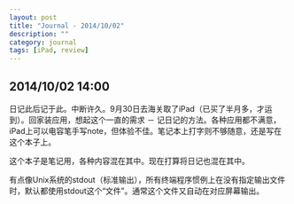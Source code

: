 ```yaml
---
layout: post
title: "Journal - 2014/10/02"
description: ""
category: journal
tags: [iPad, review]
---
```


## 2014/10/02 14:00 ##

日记此后记于此。中断许久。9月30日去海关取了iPad（已买了半月多，才运到）。回家装应用，想起这个一直的需求 － 记日记的方法。各种应用都不满意，iPad上可以电容笔手写note，但体验不佳。笔记本上打字则不够随意，还是写在这个本子上。

这个本子是笔记用，各种内容混在其中。现在打算将日记也混在其中。

有点像Unix系统的stdout（标准输出），所有终端程序惯例上在没有指定输出文件时，默认都使用stdout这个“文件”。通常这个文件又自动在对应屏幕输出。
